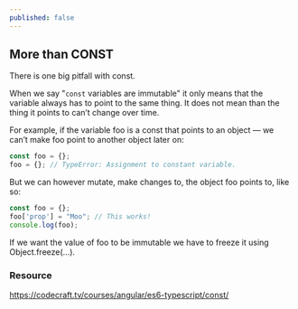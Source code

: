 ```yaml
---
published: false
---
```

## More than CONST

There is one big pitfall with const.

When we say "`const` variables are immutable" it only means that the variable always has to point to the same thing. It does not mean than the thing it points to can’t change over time.

For example, if the variable foo is a const that points to an object — we can’t make foo point to another object later on:

```JavaScript
const foo = {};
foo = {}; // TypeError: Assignment to constant variable.
```
But we can however mutate, make changes to, the object foo points to, like so:

```JavaScript
const foo = {};
foo['prop'] = "Moo"; // This works!
console.log(foo);
```
If we want the value of foo to be immutable we have to freeze it using Object.freeze(…​).

### Resource
https://codecraft.tv/courses/angular/es6-typescript/const/
